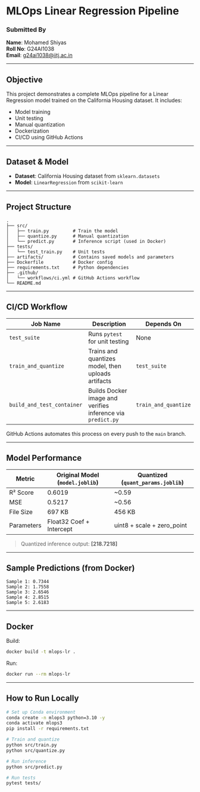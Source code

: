 # MLOps Linear Regression Pipeline

### Submitted By  
**Name**: Mohamed Shiyas  
**Roll No**: G24AI1038  
**Email**: g24ai1038@iitj.ac.in

---

## Objective

This project demonstrates a complete MLOps pipeline for a Linear Regression model trained on the California Housing dataset. It includes:

- Model training
- Unit testing
- Manual quantization
- Dockerization
- CI/CD using GitHub Actions

---

## Dataset & Model

- **Dataset**: California Housing dataset from `sklearn.datasets`
- **Model**: `LinearRegression` from `scikit-learn`

---

## Project Structure

```
.
├── src/
│   ├── train.py         # Train the model
│   ├── quantize.py      # Manual quantization
│   └── predict.py       # Inference script (used in Docker)
├── tests/
│   └── test_train.py    # Unit tests
├── artifacts/           # Contains saved models and parameters
├── Dockerfile           # Docker config
├── requirements.txt     # Python dependencies
├── .github/
│   └── workflows/ci.yml # GitHub Actions workflow
└── README.md
```

---

## CI/CD Workflow

| Job Name               | Description                                                | Depends On       |
|------------------------|------------------------------------------------------------|------------------|
| `test_suite`           | Runs `pytest` for unit testing                             | None             |
| `train_and_quantize`   | Trains and quantizes model, then uploads artifacts         | `test_suite`     |
| `build_and_test_container` | Builds Docker image and verifies inference via `predict.py` | `train_and_quantize` |

GitHub Actions automates this process on every push to the `main` branch.

---

## Model Performance

| Metric             | Original Model (`model.joblib`) | Quantized (`quant_params.joblib`) |
|--------------------|-------------------------------|----------------------------------|
| R² Score           | 0.6019                        | ~0.59                            |
| MSE                | 0.5217                        | ~0.56                            |
| File Size          | 697 KB                         | 456 KB                           |
| Parameters         | Float32 Coef + Intercept       | uint8 + scale + zero_point       |

> Quantized inference output: **[218.7218]**

---

## Sample Predictions (from Docker)

```
Sample 1: 0.7344
Sample 2: 1.7558
Sample 3: 2.6546
Sample 4: 2.8515
Sample 5: 2.6183
```

---

## Docker

Build:
```bash
docker build -t mlops-lr .
```

Run:
```bash
docker run --rm mlops-lr
```

---

## How to Run Locally

```bash
# Set up Conda environment
conda create -n mlops3 python=3.10 -y
conda activate mlops3
pip install -r requirements.txt

# Train and quantize
python src/train.py
python src/quantize.py

# Run inference
python src/predict.py

# Run tests
pytest tests/
```